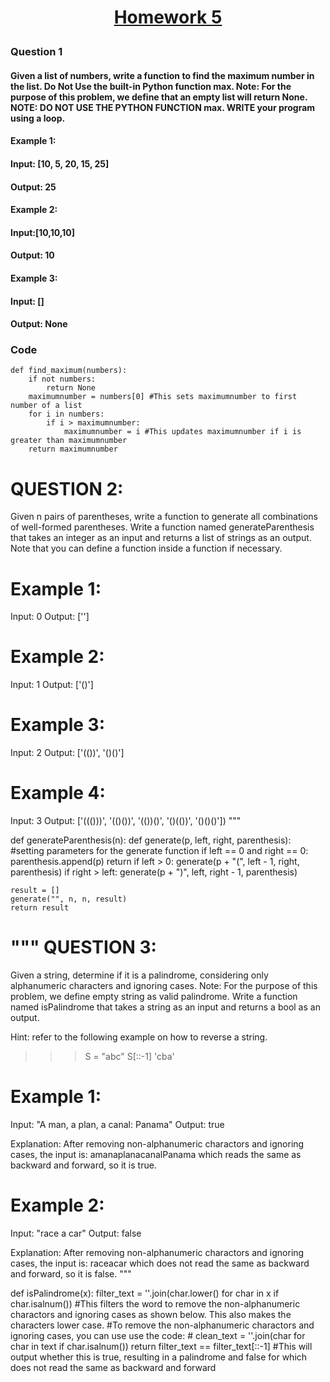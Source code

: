 # <p align="center"><ins> Homework 5 </ins></p>
### Question 1
#### Given a list of numbers, write a function to find the maximum number in the list. Do Not Use the built-in Python function max. Note: For the purpose of this problem, we define that an empty list will return None. NOTE: DO NOT USE THE PYTHON FUNCTION max. WRITE your program using a loop. 
#### Example 1:
#### Input: [10, 5, 20, 15, 25]
#### Output: 25

#### Example 2:
#### Input:[10,10,10]
#### Output: 10

#### Example 3:
#### Input: []
#### Output: None

### Code
```{python}
def find_maximum(numbers):
    if not numbers:
        return None
    maximumnumber = numbers[0] #This sets maximumnumber to first number of a list
    for i in numbers: 
        if i > maximumnumber:
            maximumnumber = i #This updates maximumnumber if i is greater than maximumnumber
    return maximumnumber        
```

QUESTION 2: 
========================================================================================================
Given n pairs of parentheses, write a function to generate all combinations of well-formed parentheses.
Write a function named generateParenthesis that takes an integer as an input and returns a list of strings 
as an output. Note that you can define a function inside a function if necessary.

Example 1:
========================================
Input: 0
Output: ['']

Example 2:
========================================
Input: 1
Output: ['()']

Example 3:
========================================
Input: 2
Output: ['(())', '()()']

Example 4:
========================================
Input: 3
Output: ['((()))', '(()())', '(())()', '()(())', '()()()'])
"""

def generateParenthesis(n):
    def generate(p, left, right, parenthesis): #setting parameters for the generate function 
        if left == 0 and right == 0:
            parenthesis.append(p) 
            return
        if left > 0:
            generate(p + "(", left - 1, right, parenthesis)
        if right > left:
            generate(p + ")", left, right - 1, parenthesis)
        
    result = []
    generate("", n, n, result)
    return result


"""
QUESTION 3: 
========================================================================================================
Given a string, determine if it is a palindrome, considering only alphanumeric characters and ignoring cases.
Note: For the purpose of this problem, we define empty string as valid palindrome. Write a function
named isPalindrome that takes a string as an input and returns a bool as an output.

Hint: refer to the following example on how to reverse a string.

>>> S = "abc"
>>> S[::-1]
'cba'

Example 1:
========================================
Input: "A man, a plan, a canal: Panama"
Output: true

Explanation:
After removing non-alphanumeric charactors and ignoring cases, the input is:  amanaplanacanalPanama
which reads the same as backward and forward, so it is true.

Example 2:
=========================================
Input: "race a car"
Output: false

Explanation:
After removing non-alphanumeric charactors and ignoring cases, the input is:  raceacar
which does not read the same as backward and forward, so it is false.
"""

def isPalindrome(x):
    filter_text = ''.join(char.lower() for char in x if char.isalnum()) #This filters the word to remove the non-alphanumeric charactors and ignoring cases as shown below. This also makes the characters lower case. 
    #To remove the non-alphanumeric charactors and ignoring cases, you can use use the code: 
    # clean_text = ''.join(char for char in text if char.isalnum())
    return filter_text == filter_text[::-1] #This will output whether this is true, resulting in a palindrome and false for which does not read the same as backward and forward
```
